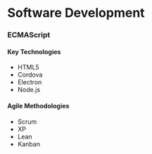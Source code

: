 # Software Development

### ECMAScript

#### Key Technologies
* HTML5
* Cordova
* Electron
* Node.js

#### Agile Methodologies
* Scrum
* XP
* Lean
* Kanban
